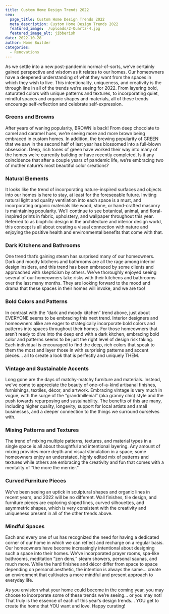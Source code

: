 ```yaml
---
title: Custom Home Design Trends 2022
seo:
  page_title: Custom Home Design Trends 2022
  meta_description: Custom Home Design Trends 2022
  featured_image:  /uploads/2-Quartz-4.jpg
  featured_image_alt: jibberish
date: 2022-10-28
author: Home Builder
categories:
  - Renovations
---
```


As we settle into a new post-pandemic normal-of-sorts, we’ve certainly gained perspective and wisdom as it relates to our homes. Our homeowners have a deepened understanding of what they want from the spaces in which they wish to live. This intentionality, uniqueness, and creativity is the through line in all of the trends we’re seeing for 2022. From layering bold, saturated colors with unique patterns and textures, to incorporating quiet, mindful spaces and organic shapes and materials, all of these trends encourage self-reflection and celebrate self-expression.

### Greens and Browns

After years of waning popularity, BROWN is back! From deep chocolate to camel and caramel hues, we’re seeing more and more brown being embraced in custom homes. In addition, the brewing popularity of GREEN that we saw in the second half of last year has blossomed into a full-blown obsession. Deep, rich tones of green have worked their way into many of the homes we’re currently building or have recently completed. Is it any coincidence that after a couple years of pandemic life, we’re embracing two of mother nature’s most beautiful color creations?

### Natural Elements

It looks like the trend of incorporating nature-inspired surfaces and objects into our homes is here to stay, at least for the foreseeable future. Inviting natural light and quality ventilation into each space is a must, and incorporating organic materials like wood, stone, or hand-crafted masonry is maintaining popularity. We’ll continue to see botanical, animal, and floral-inspired prints in fabric, upholstery, and wallpaper throughout this year. Referred to as biophilic design in the architecture and interior design world, this concept is all about creating a visual connection with nature and enjoying the positive health and environmental benefits that come with that.

### Dark Kitchens and Bathrooms

One trend that’s gaining steam has surprised many of our homeowners. Dark and moody kitchens and bathrooms are all the rage among interior design insiders, and this trend has been embraced by some clients and approached with skepticism by others. We’ve thoroughly enjoyed seeing several of our homeowners take risks with their kitchens and bathrooms over the last many months. They are looking forward to the mood and drama that these spaces in their homes will invoke, and we are too!

### Bold Colors and Patterns

In contrast with the “dark and moody kitchen” trend above, just about EVERYONE seems to be embracing this next trend. Interior designers and homeowners alike are eager to strategically incorporate bold colors and patterns into spaces throughout their homes. For those homeowners that aren’t ready to dive into the deep end with a dark kitchen, embracing bold color and patterns seems to be just the right level of design risk taking. Each individual is encouraged to find the deep, rich colors that speak to them the most and layer those in with surprising patterns and accent pieces… all to create a look that is perfectly and uniquely THEM.

### Vintage and Sustainable Accents

Long gone are the days of matchy-matchy furniture and materials. Instead, we’ve come to appreciate the beauty of one-of-a-kind artisanal finishes, furnishings, textiles, décor, and artwork. Embracing vintage is very much in vogue, with the surge of the “grandmillenial” (aka granny chic) style and the push towards repurposing and sustainability. The benefits of this are many, including higher quality, longevity, support for local artists and small businesses, and a deeper connection to the things we surround ourselves with.

### Mixing Patterns and Textures

The trend of mixing multiple patterns, textures, and material types in a single space is all about thoughtful and intentional layering. Any amount of mixing provides more depth and visual stimulation in a space; some homeowners enjoy an understated, highly edited mix of patterns and textures while others are embracing the creativity and fun that comes with a mentality of “the more the merrier.”

### Curved Furniture Pieces

We’ve been seeing an uptick in sculptural shapes and organic lines in recent years, and 2022 will be no different. Wall finishes, tile design, and furniture pieces are exploring sloped lines, curved silhouettes, and asymmetric shapes, which is very consistent with the creativity and uniqueness present in all of the other trends above.

### Mindful Spaces

Each and every one of us has recognized the need for having a dedicated corner of our home in which we can reflect and recharge on a regular basis. Our homeowners have become increasingly intentional about designing such a space into their homes. We’ve incorporated prayer rooms, spa-like bathrooms, meditation “zen dens,” steam showers, personal saunas, and much more. While the hard finishes and décor differ from space to space depending on personal aesthetic, the intention is always the same… create an environment that cultivates a more mindful and present approach to everyday life.

As you envision what your home could become in the coming year, you may choose to incorporate some of these trends we’re seeing… or you may not! That truly is the essence of each of this year’s design trends… YOU get to create the home that YOU want and love. Happy curating!